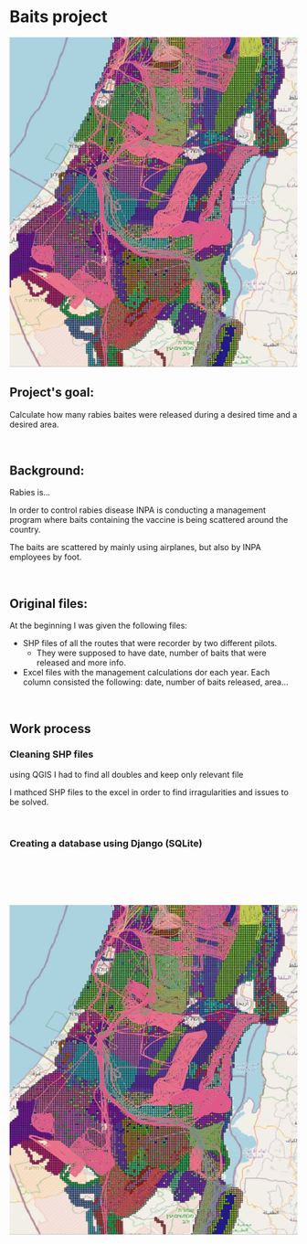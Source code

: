 # Baits project
![img](https://github.com/michalsh1/rabies-baits-project/blob/master/Images/main%20picture.JPG)

## Project's goal:

Calculate how many rabies baites were released during a desired time and a desired area.

<br>

## Background:
Rabies is...

In order to control rabies disease INPA is conducting a management program where baits containing the vaccine is being scattered around the country.

The baits are scattered by mainly using airplanes, but also by INPA employees by foot.

<br>

## Original files:
At the beginning I was given the following files:
- SHP files of all the routes that were recorder by two different pilots.
    -   They were supposed to have date, number of baits that were released and more info.
- Excel files with the management calculations dor each year. Each column consisted the following: date, number of baits released, area...

<br>

## Work process

### Cleaning SHP files
using QGIS I had to find all doubles and keep only relevant file

I mathced SHP files to the excel in order to find irragularities and issues to be solved.

<br>

### Creating a database using Django (SQLite)

<br><br><br><br>

![img](https://github.com/michalsh1/rabies-baits-project/blob/master/Images/main%20picture.JPG)

